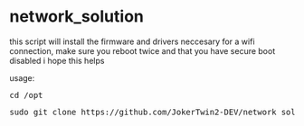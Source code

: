 # network_solution

this script will install the firmware and drivers neccesary for a wifi connection, make sure you reboot twice
and that you have secure boot disabled i hope this helps


usage:
<pre>
cd /opt
</pre>

<pre>
sudo git clone https://github.com/JokerTwin2-DEV/network_solution.git
</pre>
